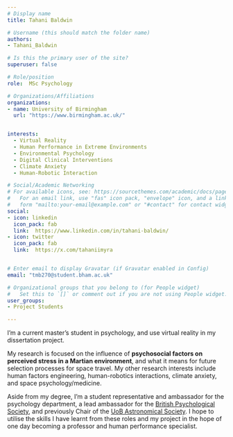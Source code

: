 ```yaml
---
# Display name
title: Tahani Baldwin

# Username (this should match the folder name)
authors:
- Tahani_Baldwin

# Is this the primary user of the site?
superuser: false

# Role/position
role:  MSc Psychology

# Organizations/Affiliations
organizations:
- name: University of Birmingham
  url: "https://www.birmingham.ac.uk/"


interests:
  - Virtual Reality
  - Human Performance in Extreme Environments
  - Environmental Psychology
  - Digital Clinical Interventions
  - Climate Anxiety
  - Human-Robotic Interaction

# Social/Academic Networking
# For available icons, see: https://sourcethemes.com/academic/docs/page-builder/#icons
#   For an email link, use "fas" icon pack, "envelope" icon, and a link in the
#   form "mailto:your-email@example.com" or "#contact" for contact widget.
social:
- icon: linkedin
  icon_pack: fab
  link:  https://www.linkedin.com/in/tahani-baldwin/
- icon: twitter
  icon_pack: fab
  link:  https://x.com/tahaniimyra


# Enter email to display Gravatar (if Gravatar enabled in Config)
email: "tmb270@student.bham.ac.uk"

# Organizational groups that you belong to (for People widget)
#   Set this to `[]` or comment out if you are not using People widget.
user_groups:
- Project Students

---
```


I’m a current master’s student in psychology, and use virtual reality in my dissertation project. 

My research is focused on the influence of **psychosocial factors on perceived stress in a Martian environment**, and what it means for future selection processes for space travel. My other research interests include human factors engineering, human-robotics interactions, climate anxiety, and space psychology/medicine. 

Aside from my degree, I’m a student representative and ambassador for the psychology department, a lead ambassador for the [British Psychological Society](https://www.bps.org.uk/), and previously Chair of the [UoB Astronomical Society](https://www.guildofstudents.com/organisation/astrosoc/). I hope to utilise the skills I have learnt from these roles and my project in the hope of one day becoming a professor and human performance specialist.


